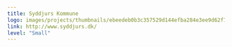 ```yaml
---
title: Syddjurs Kommune
logo: images/projects/thumbnails/ebeedeb0b3c357529d144efba284e3ee9d62f77d.png.150x50_q85.png
link: http://www.syddjurs.dk/
level: "Small"
---
```

